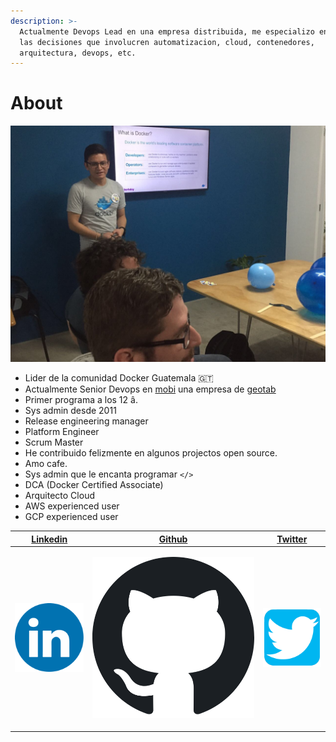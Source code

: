 ```yaml
---
description: >-
  Actualmente Devops Lead en una empresa distribuida, me especializo en dirigir
  las decisiones que involucren automatizacion, cloud, contenedores,
  arquitectura, devops, etc.
---
```


# About

![Docker Guatemala Meetup](../.gitbook/assets/img_1401-2.JPG)

* Lider de la comunidad Docker Guatemala  🇬🇹
* Actualmente Senior Devops en [mobi](https://www.mobicorp.com/company) una empresa de [geotab](https://www.geotab.com/)
* Primer programa a los 12 â. 
* Sys admin desde 2011 
* Release engineering manager 
* Platform Engineer
* Scrum Master
* He contribuido felizmente en algunos projectos open source.
* Amo cafe.
* Sys admin que le encanta programar `</>`
* DCA \(Docker Certified Associate\)
* Arquitecto Cloud
* AWS experienced user
* GCP experienced user



<table>
  <thead>
    <tr>
      <th style="text-align:center"><a href="https://www.linkedin.com/in/marcos-cano-804a1787/">Linkedin</a>
      </th>
      <th style="text-align:center"><a href="https://github.com/jmarcos-cano">Github</a>
      </th>
      <th style="text-align:center"><a href="https://twitter.com/Marcos_Kno">Twitter</a>
      </th>
    </tr>
  </thead>
  <tbody>
    <tr>
      <td style="text-align:center">
        <p></p>
        <p>
          <img src="../.gitbook/assets/image (2).png" alt/>
        </p>
      </td>
      <td style="text-align:center">
        <p></p>
        <p>
          <img src="../.gitbook/assets/image (5).png" alt/>
        </p>
      </td>
      <td style="text-align:center">
        <p></p>
        <p>
          <img src="../.gitbook/assets/image (4).png" alt/>
        </p>
      </td>
    </tr>
  </tbody>
</table>